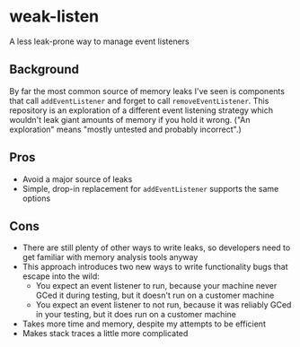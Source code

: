 # weak-listen
A less leak-prone way to manage event listeners
## Background
By far the most common source of memory leaks I've seen is components that call `addEventListener` and forget to call `removeEventListener`. This repository is an exploration of a different event listening strategy which wouldn't leak giant amounts of memory if you hold it wrong. ("An exploration" means "mostly untested and probably incorrect".)
## Pros
* Avoid a major source of leaks
* Simple, drop-in replacement for `addEventListener` supports the same options
## Cons
* There are still plenty of other ways to write leaks, so developers need to get familiar with memory analysis tools anyway
* This approach introduces two new ways to write functionality bugs that escape into the wild:
  * You expect an event listener to run, because your machine never GCed it during testing, but it doesn't run on a customer machine
  * You expect an event listener to not run, because it was reliably GCed in your testing, but it does run on a customer machine
* Takes more time and memory, despite my attempts to be efficient
* Makes stack traces a little more complicated
